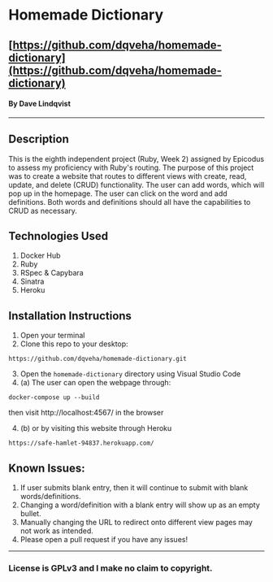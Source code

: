 # Homemade Dictionary

## [https://github.com/dqveha/homemade-dictionary](https://github.com/dqveha/homemade-dictionary)

#### By Dave Lindqvist

---

## Description

This is the eighth independent project (Ruby, Week 2) assigned by Epicodus to assess my proficiency with Ruby's routing. The purpose of this project was to create a website that routes to different views with create, read, update, and delete (CRUD) functionality. The user can add words, which will pop up in the homepage. The user can click on the word and add definitions. Both words and definitions should all have the capabilities to CRUD as necessary.

## Technologies Used

1. Docker Hub
2. Ruby
3. RSpec & Capybara
4. Sinatra
5. Heroku

## Installation Instructions

1. Open your terminal
2. Clone this repo to your desktop:

```
https://github.com/dqveha/homemade-dictionary.git
```

3. Open the `homemade-dictionary` directory using Visual Studio Code
4. (a) The user can open the webpage through:

```
docker-compose up --build
```
then visit http://localhost:4567/ in the browser

4. (b) or by visiting this website through Heroku

```
https://safe-hamlet-94837.herokuapp.com/
```

## Known Issues:

1. If user submits blank entry, then it will continue to submit with blank words/definitions.
2. Changing a word/definition with a blank entry will show up as an empty bullet.
3. Manually changing the URL to redirect onto different view pages may not work as intended.
4. Please open a pull request if you have any issues!

---

### License is GPLv3 and I make no claim to copyright.
